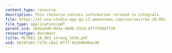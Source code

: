 ```yaml
---
content_type: resource
description: This resource contais information related to integrals.
file: https://ol-ocw-studio-app-qa.s3.amazonaws.com/courses/res-18-001-calculus-online-textbook-spring-2005/b6297a8171f9c6a10fff8d1b0600ac46_MITRES_18_001_strang_5558.pdf
file_type: application/pdf
parent_uid: 2842add0-8d1e-680b-3318-d7f7f69d7739
resourcetype: Document
title: MITRES_18_001_strang_5558.pdf
uid: b6297a81-71f9-c6a1-0fff-8d1b0600ac46
---
```

